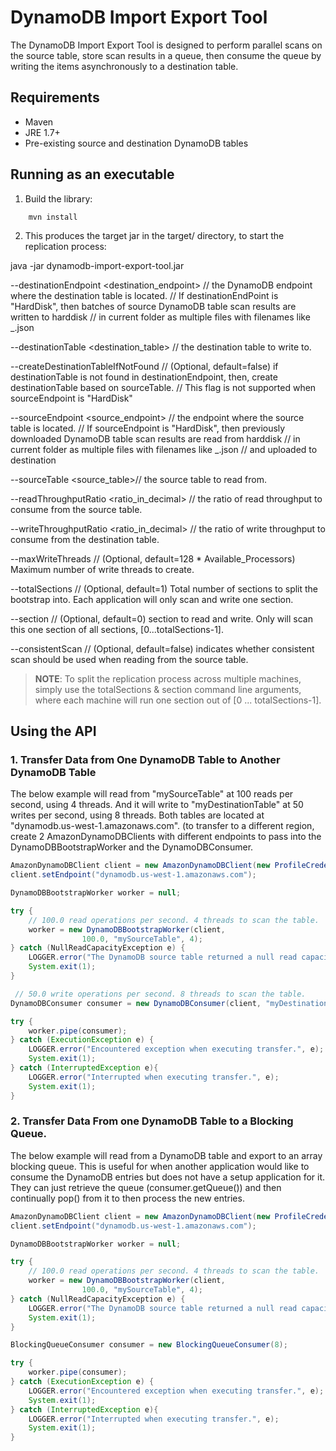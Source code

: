 # DynamoDB Import Export Tool
The DynamoDB Import Export Tool is designed to perform parallel scans on the source table, store scan results in a queue, then consume the queue by writing the items asynchronously to a destination table.

## Requirements ##
* Maven
* JRE 1.7+
* Pre-existing source and destination DynamoDB tables

## Running as an executable

1. Build the library:

```
    mvn install
```

2. This produces the target jar in the target/ directory, to start the replication process:

java -jar dynamodb-import-export-tool.jar

--destinationEndpoint <destination_endpoint> // the DynamoDB endpoint where the destination table is located. 
// If destinationEndPoint is "HardDisk", then batches of source DynamoDB table scan results are written to harddisk
// in current folder as multiple files with filenames like <destinationTable>\_<XXXX>.json

--destinationTable <destination_table> // the destination table to write to.

--createDestinationTableIfNotFound <boolean> // (Optional, default=false) if destinationTable is not found in destinationEndpoint, then, create destinationTable based on sourceTable.
// This flag is not supported when sourceEndpoint is "HardDisk"

--sourceEndpoint <source_endpoint> // the endpoint where the source table is located.
// If sourceEndpoint is "HardDisk", then previously downloaded DynamoDB table scan results are read from harddisk
// in current folder as multiple files with filenames like <sourceTable>\_<XXXX>.json
// and uploaded to destination

--sourceTable <source_table>// the source table to read from.

--readThroughputRatio <ratio_in_decimal> // the ratio of read throughput to consume from the source table.

--writeThroughputRatio <ratio_in_decimal> // the ratio of write throughput to consume from the destination table.

--maxWriteThreads <numWriteThreads> // (Optional, default=128 * Available_Processors) Maximum number of write threads to create.

--totalSections <numSections> // (Optional, default=1) Total number of sections to split the bootstrap into. Each application will only scan and write one section.

--section <sectionSequence> // (Optional, default=0) section to read and write. Only will scan this one section of all sections, [0...totalSections-1].

--consistentScan <boolean> // (Optional, default=false) indicates whether consistent scan should be used when reading from the source table.

> **NOTE**: To split the replication process across multiple machines, simply use the totalSections & section command line arguments, where each machine will run one section out of [0 ... totalSections-1].

## Using the API

### 1. Transfer Data from One DynamoDB Table to Another DynamoDB Table

The below example will read from "mySourceTable" at 100 reads per second, using 4 threads. And it will write to "myDestinationTable" at 50 writes per second, using 8 threads.
Both tables are located at "dynamodb.us-west-1.amazonaws.com". (to transfer to a different region, create 2 AmazonDynamoDBClients
with different endpoints to pass into the DynamoDBBootstrapWorker and the DynamoDBConsumer.

```java
AmazonDynamoDBClient client = new AmazonDynamoDBClient(new ProfileCredentialsProvider());
client.setEndpoint("dynamodb.us-west-1.amazonaws.com");

DynamoDBBootstrapWorker worker = null;

try {
    // 100.0 read operations per second. 4 threads to scan the table.
    worker = new DynamoDBBootstrapWorker(client,
                100.0, "mySourceTable", 4);
} catch (NullReadCapacityException e) {
    LOGGER.error("The DynamoDB source table returned a null read capacity.", e);
    System.exit(1);
}

 // 50.0 write operations per second. 8 threads to scan the table.
DynamoDBConsumer consumer = new DynamoDBConsumer(client, "myDestinationTable", 50.0, Executors.newFixedThreadPool(8));

try {
    worker.pipe(consumer);
} catch (ExecutionException e) {
    LOGGER.error("Encountered exception when executing transfer.", e);
    System.exit(1);
} catch (InterruptedException e){
    LOGGER.error("Interrupted when executing transfer.", e);
    System.exit(1);
}
```


### 2. Transfer Data From one DynamoDB Table to a Blocking Queue.

The below example will read from a DynamoDB table and export to an array blocking queue. This is useful for when another application would like to consume
the DynamoDB entries but does not have a setup application for it. They can just retrieve the queue (consumer.getQueue()) and then continually pop() from it
to then process the new entries.

```java
AmazonDynamoDBClient client = new AmazonDynamoDBClient(new ProfileCredentialsProvider());
client.setEndpoint("dynamodb.us-west-1.amazonaws.com");

DynamoDBBootstrapWorker worker = null;

try {
    // 100.0 read operations per second. 4 threads to scan the table.
    worker = new DynamoDBBootstrapWorker(client,
                100.0, "mySourceTable", 4);
} catch (NullReadCapacityException e) {
    LOGGER.error("The DynamoDB source table returned a null read capacity.", e);
    System.exit(1);
}

BlockingQueueConsumer consumer = new BlockingQueueConsumer(8);

try {
    worker.pipe(consumer);
} catch (ExecutionException e) {
    LOGGER.error("Encountered exception when executing transfer.", e);
    System.exit(1);
} catch (InterruptedException e){
    LOGGER.error("Interrupted when executing transfer.", e);
    System.exit(1);
}
```
